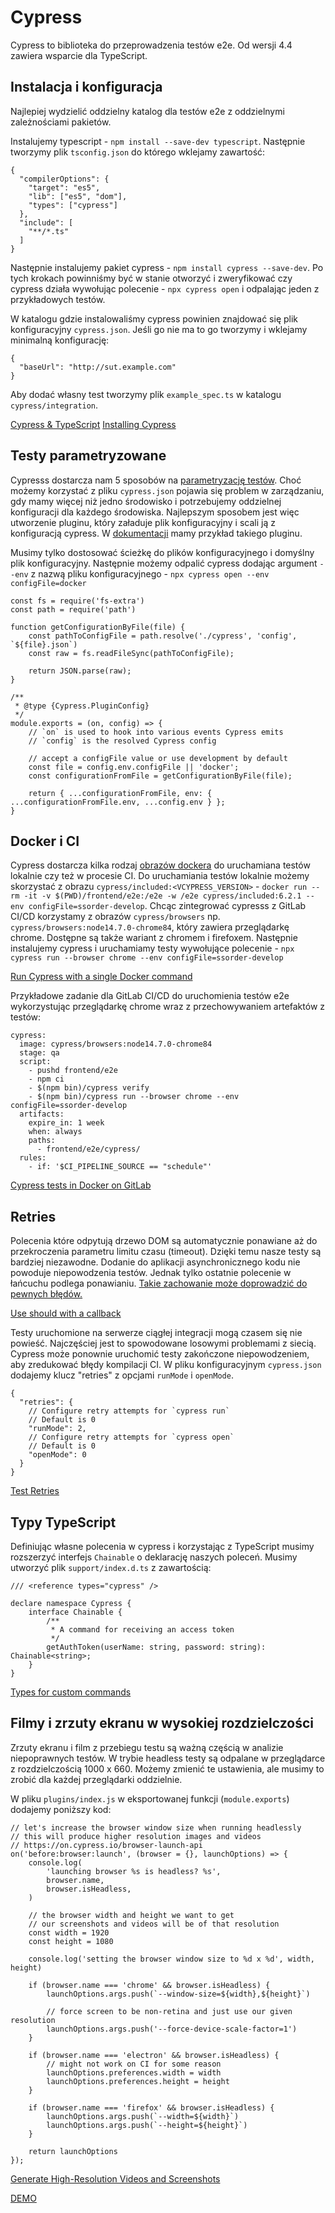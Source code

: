 # Cypress

Cypress to biblioteka do przeprowadzenia testów e2e. Od wersji 4.4 zawiera wsparcie dla TypeScript.

## Instalacja i konfiguracja

Najlepiej wydzielić oddzielny katalog dla testów e2e z oddzielnymi zależnościami pakietów.

Instalujemy typescript - `npm install --save-dev typescript`. Następnie tworzymy plik `tsconfig.json` do którego wklejamy zawartość:

```
{
  "compilerOptions": {
    "target": "es5",
    "lib": ["es5", "dom"],
    "types": ["cypress"]
  },
  "include": [
    "**/*.ts"
  ]
}
```

Następnie instalujemy pakiet cypress - `npm install cypress --save-dev`.
Po tych krokach powinniśmy być w stanie otworzyć i zweryfikować czy cypress działa wywołując polecenie - `npx cypress open` i odpalając jeden z przykładowych testów.

W katalogu gdzie instalowaliśmy cypress powinien znajdować się plik konfiguracyjny `cypress.json`. Jeśli go nie ma to go tworzymy i wklejamy minimalną konfigurację:

```
{
  "baseUrl": "http://sut.example.com"
}
```

Aby dodać własny test tworzymy plik `example_spec.ts` w katalogu `cypress/integration`.

[Cypress & TypeScript](https://docs.cypress.io/guides/tooling/typescript-support.html#Install-TypeScript)
[Installing Cypress](https://docs.cypress.io/guides/getting-started/installing-cypress.html)

## Testy parametryzowane

Cypresss dostarcza nam 5 sposobów na [parametryzację testów](https://docs.cypress.io/guides/guides/environment-variables.html). Choć możemy korzystać z pliku `cypress.json` pojawia się problem w zarządzaniu, gdy mamy więcej niż jedno środowisko i potrzebujemy oddzielnej konfiguracji dla każdego środowiska. Najlepszym sposobem jest więc utworzenie pluginu, który załaduje plik konfiguracyjny i scali ją z konfiguracją cypress. W [dokumentacji](https://docs.cypress.io/api/plugins/configuration-api.html#Usage) mamy przykład takiego pluginu.

Musimy tylko dostosować ścieżkę do plików konfiguracyjnego i domyślny plik konfiguracyjny. Następnie możemy odpalić cypress dodając argument `--env` z nazwą pliku konfiguracyjnego - `npx cypress open --env configFile=docker`

```
const fs = require('fs-extra')
const path = require('path')

function getConfigurationByFile(file) {
    const pathToConfigFile = path.resolve('./cypress', 'config', `${file}.json`)
    const raw = fs.readFileSync(pathToConfigFile);

    return JSON.parse(raw);
}

/**
 * @type {Cypress.PluginConfig}
 */
module.exports = (on, config) => {
    // `on` is used to hook into various events Cypress emits
    // `config` is the resolved Cypress config

    // accept a configFile value or use development by default
    const file = config.env.configFile || 'docker';
    const configurationFromFile = getConfigurationByFile(file);

    return { ...configurationFromFile, env: { ...configurationFromFile.env, ...config.env } };
}
```

## Docker i CI

Cypress dostarcza kilka rodzaj [obrazów dockera](https://docs.cypress.io/examples/examples/docker.html#Images) do uruchamiana testów lokalnie czy też w procesie CI. Do uruchamiania testów lokalnie możemy skorzystać z obrazu `cypress/included:<VCYPRESS_VERSION>` - `docker run --rm -it -v $(PWD)/frontend/e2e:/e2e -w /e2e cypress/included:6.2.1 --env configFile=ssorder-develop`. Chcąc zintegrować cypresss z GitLab CI/CD korzystamy z obrazów `cypress/browsers` np. `cypress/browsers:node14.7.0-chrome84`, który zawiera przeglądarkę chrome. Dostępne są także wariant z chromem i firefoxem. Następnie instalujemy cypress i uruchamiamy testy wywołujące polecenie - `npx cypress run --browser chrome --env configFile=ssorder-develop`

[Run Cypress with a single Docker command](https://www.cypress.io/blog/2019/05/02/run-cypress-with-a-single-docker-command/)

Przykładowe zadanie dla GitLab CI/CD do uruchomienia testów e2e wykorzystując przeglądarkę chrome wraz z przechowywaniem artefaktów z testów:

```
cypress:
  image: cypress/browsers:node14.7.0-chrome84
  stage: qa
  script:
    - pushd frontend/e2e
    - npm ci
    - $(npm bin)/cypress verify
    - $(npm bin)/cypress run --browser chrome --env configFile=ssorder-develop
  artifacts:
    expire_in: 1 week
    when: always
    paths:
      - frontend/e2e/cypress/
  rules:
    - if: '$CI_PIPELINE_SOURCE == "schedule"'
```

[Cypress tests in Docker on GitLab](https://gitlab.com/cypress-io/cypress-example-docker-gitlab)

## Retries

Polecenia które odpytują drzewo DOM są automatycznie ponawiane aż do przekroczenia parametru limitu czasu (timeout). Dzięki temu nasze testy są bardziej niezawodne. Dodanie do aplikacji asynchronicznego kodu nie powoduje niepowodzenia testów.
Jednak tylko ostatnie polecenie w łańcuchu podlega ponawianiu. [Takie zachowanie może doprowadzić do pewnych błędów.](https://docs.cypress.io/guides/core-concepts/retry-ability.html#Only-the-last-command-is-retried)

[Use should with a callback](https://docs.cypress.io/guides/core-concepts/retry-ability.html#Use-should-with-a-callback)

Testy uruchomione na serwerze ciągłej integracji mogą czasem się nie powieść. Najczęściej jest to spowodowane losowymi problemami z siecią. Cypress może ponownie uruchomić testy zakończone niepowodzeniem, aby zredukować błędy kompilacji CI. W pliku konfiguracyjnym `cypress.json` dodajemy klucz "retries" z opcjami `runMode` i `openMode`.

```
{
  "retries": {
    // Configure retry attempts for `cypress run`
    // Default is 0
    "runMode": 2,
    // Configure retry attempts for `cypress open`
    // Default is 0
    "openMode": 0
  }
}
```

[Test Retries](https://docs.cypress.io/guides/guides/test-retries.html)

## Typy TypeScript

Definiując własne polecenia w cypress i korzystając z TypeScript musimy rozszerzyć interfejs `Chainable` o deklarację naszych poleceń. Musimy utworzyć plik `support/index.d.ts` z zawartością:

```
/// <reference types="cypress" />

declare namespace Cypress {
    interface Chainable {
        /**
         * A command for receiving an access token
         */
        getAuthToken(userName: string, password: string): Chainable<string>;
    }
}

```

[Types for custom commands](https://docs.cypress.io/guides/tooling/typescript-support.html#Types-for-custom-commands)

## Filmy i zrzuty ekranu w wysokiej rozdzielczości

Zrzuty ekranu i film z przebiegu testu są ważną częścią w analizie niepoprawnych testów. W trybie headless testy są odpalane w przeglądarce z rozdzielczością 1000 x 660. Możemy zmienić te ustawienia, ale musimy to zrobić dla każdej przeglądarki oddzielnie.

W pliku `plugins/index.js` w eksportowanej funkcji (`module.exports`) dodajemy poniższy kod:

```
// let's increase the browser window size when running headlessly
// this will produce higher resolution images and videos
// https://on.cypress.io/browser-launch-api
on('before:browser:launch', (browser = {}, launchOptions) => {
    console.log(
        'launching browser %s is headless? %s',
        browser.name,
        browser.isHeadless,
    )

    // the browser width and height we want to get
    // our screenshots and videos will be of that resolution
    const width = 1920
    const height = 1080

    console.log('setting the browser window size to %d x %d', width, height)

    if (browser.name === 'chrome' && browser.isHeadless) {
        launchOptions.args.push(`--window-size=${width},${height}`)

        // force screen to be non-retina and just use our given resolution
        launchOptions.args.push('--force-device-scale-factor=1')
    }

    if (browser.name === 'electron' && browser.isHeadless) {
        // might not work on CI for some reason
        launchOptions.preferences.width = width
        launchOptions.preferences.height = height
    }

    if (browser.name === 'firefox' && browser.isHeadless) {
        launchOptions.args.push(`--width=${width}`)
        launchOptions.args.push(`--height=${height}`)
    }

    return launchOptions
});
```

[Generate High-Resolution Videos and Screenshots](https://cypress-io.ghost.io/blog/2021/03/01/generate-high-resolution-videos-and-screenshots/)

[DEMO](https://github.com/bahmutov/cypress-wikipedia/tree/abc02b74e12ba3f3c38de5635fef6bf4b2875213)
